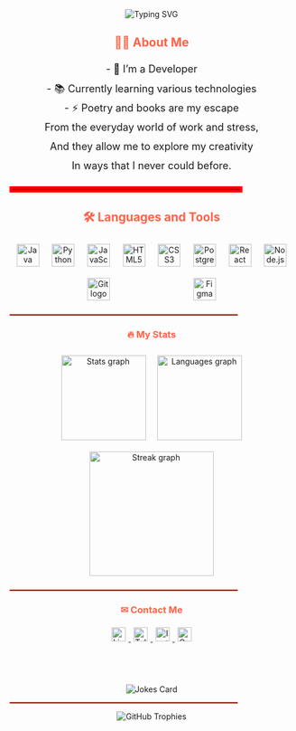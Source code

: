<div align="center">
  <img src="https://readme-typing-svg.herokuapp.com?font=Roboto+Slab&color=%236C63FF&size=30&center=true&vCenter=true&width=600&height=70&lines=Hey+there,+welcome!+👋;I+am+a+Passionate+Developer;I+love+coding+and+creating+new+things" alt="Typing SVG" />
</div>



<h2 align="center" style="color: #ff6347;">👩‍💻 About Me</h2>

<p align="center" style="font-size: 18px; line-height: 1.9;">
  - 🔭 I’m a Developer<br>
  - 📚 Currently learning various technologies<br>
  - ⚡ Poetry and books are my escape<br>
  From the everyday world of work and stress,<br>
  And they allow me to explore my creativity<br>
  In ways that I never could before.
</p>

<hr style="border: 5px solid red; width: 80%;">

<h2 align="center" style="color: #ff6347;">🛠 Languages and Tools</h2>

<div align="center" style="display: flex; flex-wrap: wrap; justify-content: space-evenly;">
  <img src="https://cdn.jsdelivr.net/gh/devicons/devicon/icons/java/java-plain.svg" height="40" alt="Java logo" style="margin: 10px;" />
  <img src="https://cdn.jsdelivr.net/gh/devicons/devicon/icons/python/python-plain.svg" height="40" alt="Python logo" style="margin: 10px;" />
  <img src="https://cdn.jsdelivr.net/gh/devicons/devicon/icons/javascript/javascript-plain.svg" height="40" alt="JavaScript logo" style="margin: 10px;" />
  <img src="https://cdn.jsdelivr.net/gh/devicons/devicon/icons/html5/html5-plain.svg" height="40" alt="HTML5 logo" style="margin: 10px;" />
  <img src="https://cdn.jsdelivr.net/gh/devicons/devicon/icons/css3/css3-plain.svg" height="40" alt="CSS3 logo" style="margin: 10px;" />
  <img src="https://cdn.jsdelivr.net/gh/devicons/devicon/icons/postgresql/postgresql-plain.svg" height="40" alt="PostgreSQL logo" style="margin: 10px;" />
  <img src="https://cdn.jsdelivr.net/gh/devicons/devicon/icons/react/react-original.svg" height="40" alt="React logo" style="margin: 10px;" />
  <img src="https://cdn.jsdelivr.net/gh/devicons/devicon/icons/nodejs/nodejs-plain.svg" height="40" alt="Node.js logo" style="margin: 10px;" />
  <img src="https://cdn.jsdelivr.net/gh/devicons/devicon/icons/git/git-plain.svg" height="40" alt="Git logo" style="margin: 10px;" />
  <img src="https://cdn.jsdelivr.net/gh/devicons/devicon/icons/figma/figma-original.svg" height="40" alt="Figma logo" style="margin: 10px;" />
</div>

<hr style="border: 1px solid #ff6347; width: 80%;">

<h3 align="center" style="color: #ff6347;">🔥 My Stats</h3>

<div align="center" style="display: flex; flex-wrap: wrap; justify-content: center;">
  <img src="https://github-readme-stats.vercel.app/api?username=sathyan10&hide_title=false&hide_rank=false&show_icons=true&include_all_commits=true&count_private=true&disable_animations=false&theme=dracula&locale=en&hide_border=false" height="150" alt="Stats graph" style="margin: 10px;" />
  <img src="https://github-readme-stats.vercel.app/api/top-langs?username=sathyan10&locale=en&hide_title=false&layout=compact&card_width=320&langs_count=5&theme=dracula&hide_border=false" height="150" alt="Languages graph" style="margin: 10px;" />
  <img src="https://streak-stats.demolab.com?user=sathyan10&locale=en&mode=daily&theme=dark&hide_border=false&border_radius=5&order=3" height="220" alt="Streak graph" style="margin: 10px;" />
</div>

<hr style="border: 1px solid #ff6347; width: 80%;">


<h3 align="center" style="color: #ff6347;">✉ Contact Me</h3>

<div align="center">
  <a href="https://www.linkedin.com/in/sathyan-m-6893251a0" target="_blank">
    <img src="https://img.shields.io/static/v1?message=LinkedIn&logo=linkedin&label=&color=0077B5&logoColor=white&labelColor=&style=for-the-badge" height="25" alt="LinkedIn logo" style="margin: 5px;" />
  </a>
  <a href="https://telegram.me/yourusername" target="_blank">
    <img src="https://img.shields.io/static/v1?message=Telegram&logo=telegram&label=&color=2CA5E0&logoColor=white&labelColor=&style=for-the-badge" height="25" alt="Telegram logo" style="margin: 5px;" />
  </a>
  <a href="https://www.instagram.com/iam_sathyan/" target="_blank">
    <img src="https://img.shields.io/static/v1?message=Instagram&logo=instagram&label=&color=E4405F&logoColor=white&labelColor=&style=for-the-badge" height="25" alt="Instagram logo" style="margin: 5px;" />
  </a>
  <a href="https://www.codingninjas.com/studio/profile/0ec74247-1211-48f8-9a26-f03238fe9cc7" target="_blank">
    <img src="https://img.shields.io/static/v1?message=CodingNinjas&logo=codingninjas&label=&color=000000&logoColor=black&labelColor=&style=for-the-badge" height="25" alt="CodingNinjas logo" style="margin: 5px;" />
  </a>
</div>
<br><br><br>
<div align="center" style="margin-top: 20px;">
  <img src="https://readme-jokes.vercel.app/api" alt="Jokes Card" />
</div>

<hr style="border: 1px solid #ff6347; width: 80%;">



<div align="center">
  <img src="https://github-profile-trophy.vercel.app/?username=sathyan10&theme=dracula" alt="GitHub Trophies" style="max-width: 100%; height: auto;" />
</div>
